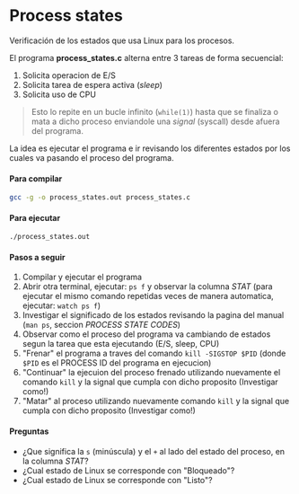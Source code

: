 # Process states 

Verificación de los estados que usa Linux para los procesos.

El programa __process_states.c__ alterna entre 3 tareas de forma secuencial:
 1. Solicita operacion de E/S
 2. Solicita tarea de espera activa (_sleep_) 
 3. Solicita uso de CPU

> Esto lo repite en un bucle infinito (`while(1)`) hasta que se finaliza o mata a dicho proceso enviandole una _signal_ (syscall) desde afuera del programa.

La idea es ejecutar el programa e ir revisando los diferentes estados por los cuales va pasando el proceso del programa.

#### Para compilar
```bash
gcc -g -o process_states.out process_states.c
```

#### Para ejecutar
```bash
./process_states.out
```

#### Pasos a seguir
1. Compilar y ejecutar el programa
2. Abrir otra terminal, ejecutar: `ps f` y observar la columna _STAT_ (para ejecutar el mismo comando repetidas veces de manera automatica, ejecutar: `watch ps f`)
3. Investigar el significado de los estados revisando la pagina del manual (`man ps`, seccion _PROCESS STATE CODES_)
4. Observar como el proceso del programa va cambiando de estados segun la tarea que esta ejecutando (E/S, sleep, CPU)
5. "Frenar" el programa a traves del comando `kill -SIGSTOP $PID` (donde `$PID` es el PROCESS ID del programa en ejecucion)
6. "Continuar" la ejecuion del proceso frenado utilizando nuevamente el comando `kill` y la signal que cumpla con dicho proposito (Investigar como!)
7. "Matar" al proceso utilizando nuevamente comando `kill` y la signal que cumpla con dicho proposito (Investigar como!)

#### Preguntas
- ¿Que significa la `s` (minúscula) y el `+` al lado del estado del proceso, en la columna _STAT_?
- ¿Cual estado de Linux se corresponde con "Bloqueado"?
- ¿Cual estado de Linux se corresponde con "Listo"?

